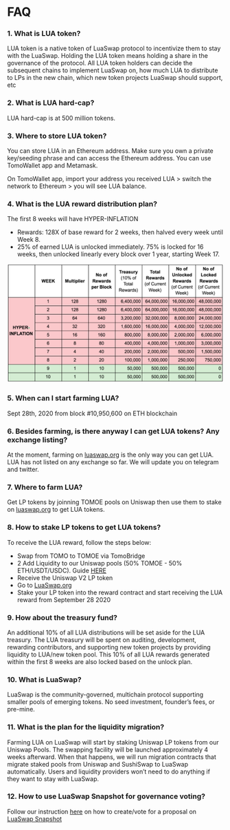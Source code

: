 # FAQ

### 1. What is LUA token?

LUA token is a native token of LuaSwap protocol to incentivize them to stay with the LuaSwap. Holding the LUA token means holding a share in the governance of the protocol. All LUA token holders can decide the subsequent chains to implement LuaSwap on, how much LUA to distribute to LPs in the new chain, which new token projects LuaSwap should support, etc

### 2. What is LUA hard-cap?

LUA hard-cap is at 500 million tokens.

### 3. Where to store LUA token?

You can store LUA in an Ethereum address. Make sure you own a private key/seeding phrase and can access the Ethereum address. You can use TomoWallet app and Metamask.

On TomoWallet app, import your address you received LUA &gt; switch the network to Ethereum &gt; you will see LUA balance.

### 4. What is the LUA reward distribution plan?

The first 8 weeks will have HYPER-INFLATION

* Rewards: 128X of base reward for 2 weeks, then halved every week until Week 8.
* 25% of earned LUA is unlocked immediately. 75% is locked for 16 weeks, then unlocked linearly every block over 1 year, starting Week 17.

![](../.gitbook/assets/screen-shot-2020-09-25-at-14.53.24.png)

### 5. When can I start farming LUA?

Sept 28th, 2020 from block \#10,950,600 on ETH blockchain

### 6. Besides farming, is there anyway I can get LUA tokens? Any exchange listing?

At the moment, farming on [luaswap.org](http://luaswap.org/) is the only way you can get LUA. LUA has not listed on any exchange so far. We will update you on telegram and twitter.

### 7. Where to farm LUA?

Get LP tokens by joinning TOMOE pools on Uniswap then use them to stake on [luaswap.org](http://luaswap.org/) to get LUA tokens.

### 8. How to stake LP tokens to get LUA tokens?

To receive the LUA reward, follow the steps below: 

* Swap from TOMO to TOMOE via TomoBridge
*  2 Add Liquidity to our Uniswap pools \(50% TOMOE - 50% ETH/USDT/USDC\). Guide [HERE](https://forum.tomochain.com/t/how-to-add-liquidity-to-tomoe-pools-on-uniswap/606) 
*  Receive the Uniswap V2 LP token 
* Go to [LuaSwap.org](http://luaswap.org/) 
* Stake your LP token into the reward contract and start receiving the LUA reward from September 28 2020

### 9. How about the treasury fund?

An additional 10% of all LUA distributions will be set aside for the LUA treasury. The LUA treasury will be spent on auditing, development, rewarding contributors, and supporting new token projects by providing liquidity to LUA/new token pool. This 10% of all LUA rewards generated within the first 8 weeks are also locked based on the unlock plan.

### 10. What is LuaSwap?

LuaSwap is the community-governed, multichain protocol supporting smaller pools of emerging tokens. No seed investment, founder’s fees, or pre-mine.

### 11. What is the plan for the liquidity migration?

Farming LUA on LuaSwap will start by staking Uniswap LP tokens from our Uniswap Pools. The swapping facility will be launched approximately 4 weeks afterward. When that happens, we will run migration contracts that migrate staked pools from Uniswap and SushiSwap to LuaSwap automatically. Users and liquidity providers won’t need to do anything if they want to stay with LuaSwap.

### 12. How to use LuaSwap Snapshot for governance voting?

Follow our instruction [here](tutorial/how-to-use-luaswap-snapshot-for-governance-voting.md) on how to create/vote for a proposal on [LuaSwap Snapshot ](https://snapshot.luaswap.org/)



